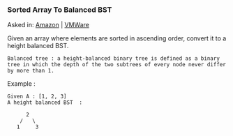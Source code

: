 ### Sorted Array To Balanced BST

Asked in: [Amazon](#) | [VMWare](#)

Given an array where elements are sorted in ascending order, convert it to a height balanced BST.
```
Balanced tree : a height-balanced binary tree is defined as a binary tree in which the depth of the two subtrees of every node never differ by more than 1. 
```
Example :
```
Given A : [1, 2, 3]
A height balanced BST  : 

      2
    /   \
   1     3
```